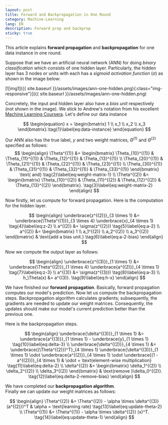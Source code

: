 ```yaml
---
layout: post
title: Forward and Backpropagation in One Round
category: Machine-Learning
lang: EN
description: Forward prop and backprop
sticky: true
---
```


This article explains **forward propagation** and **backpropagation** for one data instance in one round.

Suppose that we have an artificial neural network (ANN) for doing _binary classification_ which consists of one hidden layer. Particularly, the hidden layer has 3 nodes or units with each has a _sigmoid activation function_ ($\sigma$) as shown in the image below: 

[![img1]({{ site.baseurl }}/assets/images/ann-one-hidden.png){:class="img-responsive"}]({{ site.baseurl }}/assets/images/ann-one-hidden.png)

Concretely, the input and hidden layer also have a _bias unit_ respectively (not shown in the image). We stick to Andrew's notation from his excellent [Machine Learning Coursera](https://www.coursera.org/learn/machine-learning/home/welcome). Let's define our data instance

$$
	\begin{equation}
		x = \begin{bmatrix}
			1 \\ 
			x_1 \\
			x_2 \\
			x_3
		\end{bmatrix}.\tag{1}\label{eq:data-instance}
	\end{equation}
$$      

Our ANN also has the true label, $y$ and two weight matrices, $\Theta^{(1)}$ and $\Theta^{(2)}$ specified as follows:
$$
	\begin{align}
	\Theta^{(1)} &= \begin{bmatrix}
		\Theta_{10}^{(1)} & \Theta_{11}^{(1)} & \Theta_{12}^{(1)} & \Theta_{13}^{(1)} \\
		\Theta_{20}^{(1)} & \Theta_{21}^{(1)} & \Theta_{22}^{(1)} & \Theta_{23}^{(1)} \\
		\Theta_{30}^{(1)} & \Theta_{31}^{(1)} & \Theta_{32}^{(1)} & \Theta_{33}^{(1)} 
	\end{bmatrix} \text{ and} \tag{2}\label{eq:weight-matrix-1}   \\
	\Theta^{(2)} &= \begin{bmatrix}
		\Theta_{10}^{(2)} & \Theta_{11}^{(2)} & \Theta_{12}^{(2)} & \Theta_{13}^{(2)} 
	\end{bmatrix}. \tag{3}\label{eq:weight-matrix-2} 		
	\end{align}
$$

Now firstly, let us compute for forward propagation. Here is the computation for the hidden layer. 

$$
	\begin{align} 
		\underbrace{z^{(2)}}_{3 \times 1} &= \underbrace{\Theta^{(1)}}_{3 \times 4} \underbrace{x}_{4 \times 1} \tag{4}\label{eq:z-2} \\
		a^{(2)} &= \sigma(z^{(2)})  \tag{5}\label{eq:a-2} \\
		a^{(2)} &= \begin{bmatrix}
			1 \\
			a_1^{(2)} \\
			a_2^{(2)} \\
			a_3^{(2)}
		\end{bmatrix}  & \text{add a bias unit.} \tag{6}\label{eq:a-2-bias}
	\end{align}
$$

Now we compute the output layer as follows:

$$
	\begin{align} 
		\underbrace{z^{(3)}}_{1 \times 1} &= \underbrace{\Theta^{(2)}}_{1 \times 4} \underbrace{a^{(2)}}_{4 \times 1} \tag{7}\label{eq:z-3} \\
		a^{(3)} &= \sigma(z^{(3)})  \tag{8}\label{eq:a-3} \\
		h_\Theta(x) &= a^{(3)}. \tag{9}\label{eq:h-x}
	\end{align}
$$

We have finished our **forward propagation**. Basically, forward propagation computes our model's prediction. Now let us compute the backpropagation steps. Backpropagation algorithm calculates gradients; subsequently, the gradients are needed to update our weight matrices. Consequently, the updates should make our model's current prediction better than the previous one.

Here is the backpropagation steps.

$$
	\begin{align} 
		\underbrace{\delta^{(3)}}_{1 \times 1} &= \underbrace{a^{(3)}}_{1 \times 1} - \underbrace{y}_{1 \times 1} \tag{10}\label{eq:delta-3} \\
		\underbrace{\delta^{(2)}}_{4 \times 1} &= \underbrace{(\Theta^{(2)})^T}_{4 \times 1} \underbrace{\delta^{(3)}}_{1 \times 1} \odot \underbrace{a^{(2)}}_{4 \times 1} \odot \underbrace{(1 - a^{(2)})}_{4 \times 1} & \odot = \text{element-wise multiplication} \tag{11}\label{eq:delta-2} \\
		\delta^{(2)} &= \begin{bmatrix} 
			\delta_1^{(2)} \\
			\delta_2^{(2)} \\
			\delta_3^{(2)}
		\end{bmatrix} & \text{remove }\delta_0^{(2)}. \tag{12}\label{eq:delta-2-remove-bias}
	\end{align}
$$

We have completed our **backpropagation algorithm**.    
Finally we can update our weight matrices as follows:

$$
	\begin{align}
		\Theta^{(2)} &= \Theta^{(2)} - \alpha \times \delta^{(3)} (a^{(2)})^T & \alpha = \text{learning rate} \tag{13}\label{eq:update-theta-2} \\
		\Theta^{(1)} &= \Theta^{(1)} - \alpha \times \delta^{(2)} (x)^T. \tag{14}\label{eq:update-theta-1} 		
	\end{align}
$$
